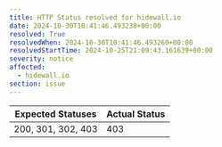```yaml
---
title: HTTP Status resolved for hidewall.io
date: 2024-10-30T10:41:46.493238+00:00
resolved: True
resolvedWhen: 2024-10-30T10:41:46.493260+00:00
resolvedStartTime: 2024-10-25T21:09:43.161639+00:00
severity: notice
affected:
  - hidewall.io
section: issue
---
```


| Expected Statuses | Actual Status  |
|-------------------|----------------|
| 200, 301, 302, 403 | 403 |
